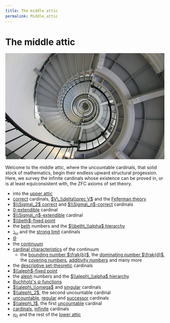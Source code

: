 ```yaml
---
title: The middle attic
permalink: Middle_attic
---
```

# The middle attic

![St. Augustine Lighthouse photo by Madrigar](assets/img/StAugustineLighthouse.jpg)


Welcome to the middle attic, where the uncountable cardinals, that solid
stock of mathematics, begin their endless upward structural progession.
Here, we survey the infinite cardinals whose existence can be proved in,
or is at least equiconsistent with, the ZFC axioms of set theory.

-   into the [upper
    attic](Upper_attic "Upper attic")
-   <a href="Correct" class="mw-redirect" title="Correct">correct</a>
    cardinals, [$V\_\\delta\\prec
    V$](Reflecting "Reflecting")
    and the [Feferman
    theory](Reflecting#Feferman_theory "Reflecting")
-   [$\\Sigma\_2$
    correct](Reflecting#Sigma_2_correct_cardinals "Reflecting")
    and
    [$\\Sigma\_n$-correct](Reflecting "Reflecting")
    cardinals
-   [0-extendible](Extendible#-extendible_cardinals "Extendible")
    cardinal
-   [$\\Sigma\_n$-extendible](Extendible#Sigma_n-extendible_cardinals "Extendible")
    cardinal
-   [$\\beth$-fixed
    point](Beth#beth_fixed_point "Beth")
-   the [beth](Beth "Beth")
    numbers and the [$\\beth\_\\alpha$
    hierarchy](Beth "Beth")
-   <a href="Beth_omega" class="mw-redirect" title="Beth omega">$\beth_\omega$</a>
    and the
    <a href="Strong_limit" class="mw-redirect" title="Strong limit">strong limit</a>
    cardinals
-   <a href="Theta" class="mw-redirect" title="Theta">$\Theta$</a>
-   the
    [continuum](Continuum "Continuum")
-   [cardinal
    characteristics](Cardinal_characteristics "Cardinal characteristics")
    of the continuum
    -   the
        <a href="Bounding_number" class="mw-redirect" title="Bounding number">bounding number $\frak{b}$</a>,
        the
        <a href="Dominating_number" class="mw-redirect" title="Dominating number">dominating number $\frak{d}$</a>,
        the
        <a href="Covering_number" class="mw-redirect" title="Covering number">covering numbers</a>,
        <a href="Additivity_number" class="mw-redirect" title="Additivity number">additivity numbers</a>
        and many more
-   the
    <a href="Descriptive_set_theory" class="mw-redirect" title="Descriptive set theory">descriptive set-theoretic</a>
    cardinals
-   [$\\aleph$-fixed
    point](Aleph#aleph_fixed_point "Aleph")
-   the
    [aleph](Aleph "Aleph")
    numbers and the [$\\aleph\_\\alpha$
    hierarchy](Aleph "Aleph")
-   [Buchholz's ψ
    functions](Buchholz%27s_%CF%88_functions "Buchholz's ψ functions")
-   [$\\aleph\_\\omega$](Aleph#aleph_omega "Aleph")
    and
    <a href="Singular" class="mw-redirect" title="Singular">singular</a>
    cardinals
-   [$\\aleph\_2$](Aleph#aleph_two "Aleph"),
    the second uncountable cardinal
-   <a href="Uncountable" class="mw-redirect" title="Uncountable">uncountable</a>,
    <a href="Regular" class="mw-redirect" title="Regular">regular</a>
    and
    <a href="Successor" class="mw-redirect" title="Successor">successor</a>
    cardinals
-   [$\\aleph\_1$](Aleph#aleph_one "Aleph"),
    the first
    <a href="Uncountable" class="mw-redirect" title="Uncountable">uncountable</a>
    cardinal
-   [cardinals](Cardinal "Cardinal"),
    <a href="Infinite" class="mw-redirect" title="Infinite">infinite</a>
    cardinals
-   <a href="Aleph_zero" class="mw-redirect" title="Aleph zero">$\aleph_0$</a>
    and the rest of the [lower
    attic](Lower_attic "Lower attic")


